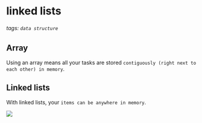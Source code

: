 # linked lists
###### tags: `data structure`

## Array
Using an array means all your tasks are stored `contiguously (right next to each other) in memory`.

## Linked lists
With linked lists, your `items can be anywhere in memory`.

![](https://i.imgur.com/q2mQeo6.png)
